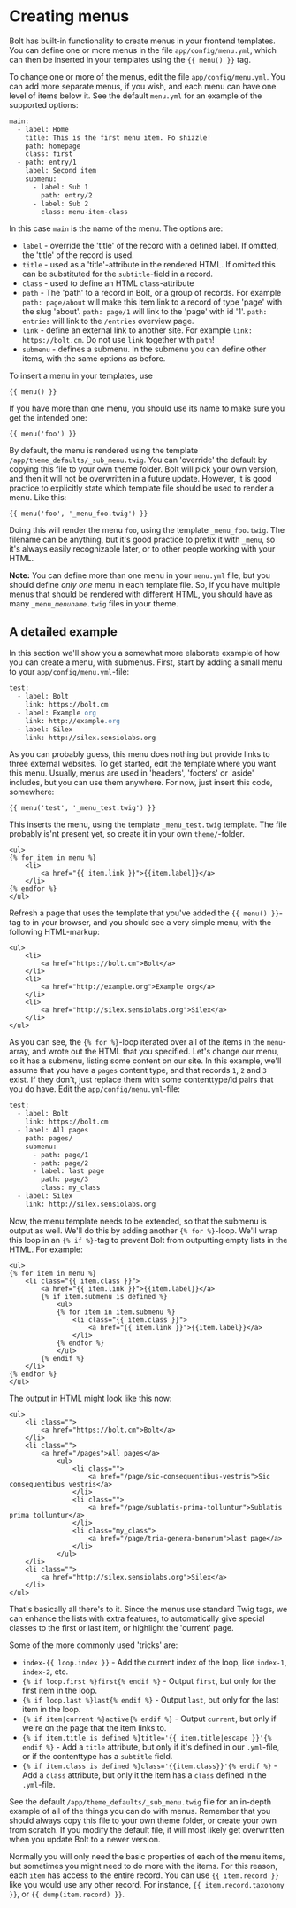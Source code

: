 Creating menus
==============

Bolt has built-in functionality to create menus in your frontend templates. You can define
one or more menus in the file `app/config/menu.yml`, which can then be inserted in your
templates using the `{{ menu() }}` tag.

To change one or more of the menus, edit the file `app/config/menu.yml`. You can add more
separate menus, if you wish, and each menu can have one level of items below it. See the
default `menu.yml` for an example of the supported options:


```apache
main:
  - label: Home
    title: This is the first menu item. Fo shizzle!
    path: homepage
    class: first
  - path: entry/1
    label: Second item
    submenu:
      - label: Sub 1
        path: entry/2
      - label: Sub 2
        class: menu-item-class
```

In this case `main` is the name of the menu. The options are:

  - `label` - override the 'title' of the record with a defined label. If omitted, the
    'title' of the record is used.
  - `title` - used as a 'title'-attribute in the rendered HTML. If omitted this can be
    substituted for the `subtitle`-field in a record.
  - `class` - used to define an HTML `class`-attribute
  - `path` - The 'path' to a record in Bolt, or a group of records. For example `path:
    page/about` will make this item link to a record of type 'page' with the slug 'about'.
    `path: page/1` will link to the 'page' with id '1'. `path: entries` will link to the
    `/entries` overview page.
  - `link` - define an external link to another site. For example `link: https://bolt.cm`.
    Do not use `link` together with `path`!
  - `submenu` - defines a submenu. In the submenu you can define other items, with the
    same options as before.

To insert a menu in your templates, use

```
{{ menu() }}
```

If you have more than one menu, you should use its name to make sure you get the intended
one:

```twig
{{ menu('foo') }}
```

By default, the menu is rendered using the template `/app/theme_defaults/_sub_menu.twig`.
You can 'override' the default by copying this file to your own theme folder. Bolt will
pick your own version, and then it will not be overwritten in a future update. However, it
is good practice to explicitly state which template file should be used to render a menu.
Like this:

```
{{ menu('foo', '_menu_foo.twig') }}
```

Doing this will render the menu `foo`, using the template `_menu_foo.twig`. The filename
can be anything, but it's good practice to prefix it with `_menu`, so it's always easily
recognizable later, or to other people working with your HTML.

<p class="note"><strong>Note:</strong> You can define more than one menu in your
<code>menu.yml</code> file, but you should define <em>only one</em> menu in each template
file. So, if you have multiple menus that should be rendered with different HTML, you
should have as many <code>_menu_<em>menuname</em>.twig</code> files in your theme.</p>


A detailed example
------------------

In this section we'll show you a somewhat more elaborate example of how you can create a
menu, with submenus. First, start by adding a small menu to your `app/config/menu.yml`-file:

```apache
test:
  - label: Bolt
    link: https://bolt.cm
  - label: Example org
    link: http://example.org
  - label: Silex
    link: http://silex.sensiolabs.org
```

As you can probably guess, this menu does nothing but provide links to three external
websites. To get started, edit the template where you want this menu. Usually, menus are
used in 'headers', 'footers' or 'aside' includes, but you can use them anywhere. For now,
just insert this code, somewhere:

```
{{ menu('test', '_menu_test.twig') }}
```

This inserts the menu, using the template `_menu_test.twig` template. The file probably
is'nt present yet, so create it in your own `theme/`-folder.

```
<ul>
{% for item in menu %}
    <li>
        <a href="{{ item.link }}">{{item.label}}</a>
    </li>
{% endfor %}
</ul>
```

Refresh a page that uses the template that you've added the `{{ menu() }}`-tag to in your
browser, and you should see a very simple menu, with the following HTML-markup:

```
<ul>
    <li>
        <a href="https://bolt.cm">Bolt</a>
    </li>
    <li>
        <a href="http://example.org">Example org</a>
    </li>
    <li>
        <a href="http://silex.sensiolabs.org">Silex</a>
    </li>
</ul>
```

As you can see, the `{% for %}`-loop iterated over all of the items in the `menu`-array,
and wrote out the HTML that you specified. Let's change our menu, so it has a submenu,
listing some content on our site. In this example, we'll assume that you have a `pages`
content type, and that records `1`, `2` and `3` exist. If they don't, just replace them
with some contenttype/id pairs that you do have. Edit the `app/config/menu.yml`-file:

```apache
test:
  - label: Bolt
    link: https://bolt.cm
  - label: All pages
    path: pages/
    submenu:
      - path: page/1
      - path: page/2
      - label: last page
        path: page/3
        class: my_class
  - label: Silex
    link: http://silex.sensiolabs.org
```


Now, the menu template needs to be extended, so that the submenu is output as well. We'll
do this by adding another `{% for %}`-loop. We'll wrap this loop in an `{% if %}`-tag to
prevent Bolt from outputting empty lists in the HTML. For example:

```
<ul>
{% for item in menu %}
    <li class="{{ item.class }}">
        <a href="{{ item.link }}">{{item.label}}</a>
        {% if item.submenu is defined %}
            <ul>
            {% for item in item.submenu %}
                <li class="{{ item.class }}">
                    <a href="{{ item.link }}">{{item.label}}</a>
                </li>
            {% endfor %}
            </ul>
        {% endif %}
    </li>
{% endfor %}
</ul>
```

The output in HTML might look like this now:

```
<ul>
    <li class="">
        <a href="https://bolt.cm">Bolt</a>
    </li>
    <li class="">
        <a href="/pages">All pages</a>
            <ul>
                <li class="">
                    <a href="/page/sic-consequentibus-vestris">Sic consequentibus vestris</a>
                </li>
                <li class="">
                    <a href="/page/sublatis-prima-tolluntur">Sublatis prima tolluntur</a>
                </li>
                <li class="my_class">
                    <a href="/page/tria-genera-bonorum">last page</a>
                </li>
            </ul>
    </li>
    <li class="">
        <a href="http://silex.sensiolabs.org">Silex</a>
    </li>
</ul>
```

That's basically all there's to it. Since the menus use standard Twig tags, we can enhance
the lists with extra features, to automatically give special classes to the first or last
item, or highlight the 'current' page.

Some of the more commonly used 'tricks' are:

  - `index-{{ loop.index }}` - Add the current index of the loop, like `index-1`,
    `index-2`, etc.
  - `{% if loop.first %}first{% endif %}` - Output `first`, but only for the first item in
    the loop.
  - `{% if loop.last %}last{% endif %}` - Output `last`, but only for the last item in the
    loop.
  - `{% if item|current %}active{% endif %}` - Output `current`, but only if we're on the
    page that the item links to.
  - `{% if item.title is defined %}title='{{ item.title|escape }}'{% endif %}` - Add a
    `title` attribute, but only if it's defined in our `.yml`-file, or if the contenttype
    has a `subtitle` field.
  - `{% if item.class is defined %}class='{{item.class}}'{% endif %}` - Add a `class`
    attribute, but only it the item has a `class` defined in the `.yml`-file.

See the default `/app/theme_defaults/_sub_menu.twig` file for an in-depth example of all
of the things you can do with menus. Remember that you should always copy this file to
your own theme folder, or create your own from scratch. If you modify the default file, it
will most likely get overwritten when you update Bolt to a newer version.

Normally you will only need the basic properties of each of the menu items, but sometimes
you might need to do more with the items. For this reason, each `item` has access to the
entire record. You can use `{{ item.record }}` like you would use any other record. For
instance, `{{ item.record.taxonomy }}`, or `{{ dump(item.record) }}`.
